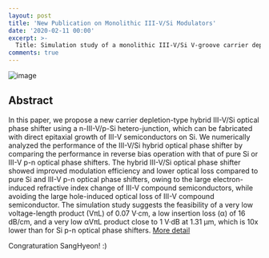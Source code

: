 ```yaml
---
layout: post
title: 'New Publication on Monolithic III-V/Si Modulators'
date: '2020-02-11 00:00'
excerpt: >-
  Title: Simulation study of a monolithic III-V/Si V-groove carrier depletion optical phase shifter
comments: true
---
```

![image](https://user-images.githubusercontent.com/32427749/74204281-e439b480-4cb5-11ea-9ce7-e64561a94392.png)

## Abstract
In this paper, we propose a new carrier depletion-type hybrid III-V/Si optical phase shifter using a n-III-V/p-Si hetero-junction, which can be fabricated with direct epitaxial growth of III-V semiconductors on Si. We numerically analyzed the performance of the III-V/Si hybrid optical phase shifter by comparing the performance in reverse bias operation with that of pure Si or III-V p-n optical phase shifters. The hybrid III-V/Si optical phase shifter showed improved modulation efficiency and lower optical loss compared to pure Si and III-V p-n optical phase shifters, owing to the large electron-induced refractive index change of III-V compound semiconductors, while avoiding the large hole-induced optical loss of III-V compound semiconductor. The simulation study suggests the feasibility of a very low voltage-length product (VπL) of 0.07 V·cm, a low insertion loss (α) of 16 dB/cm, and a very low αVπL product close to 1 V·dB at 1.31 μm, which is 10x lower than for Si p-n optical phase shifters.
[More detail](https://ieeexplore.ieee.org/xpl/articleDetails.jsp?arnumber=8984307)

Congraturation SangHyeon! :)